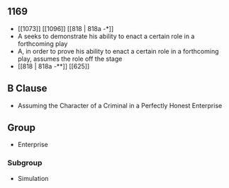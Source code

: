 ## 1169
- [[1073]] [[1096]] [[818 | 818a -*]] 
- A seeks to demonstrate his ability to enact a certain role in a forthcoming play
- A, in order to prove his ability to enact a certain role in a forthcoming play, assumes the role off the stage
- [[818 | 818a *-***]] [[625]] 

## B Clause
- Assuming the Character of a Criminal in a Perfectly Honest Enterprise

## Group
- Enterprise

### Subgroup
- Simulation

